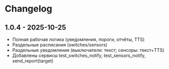 # Changelog

## 1.0.4 - 2025-10-25
- Полная рабочая логика (уведомления, пороги, отчёты, TTS)
- Раздельные расписания (switches/sensors)
- Раздельные уведомления (выключатели: текст; сенсоры: текст+TTS)
- Добавлены сервисы test_switches_notify, test_sensors_notify, send_report(target)
